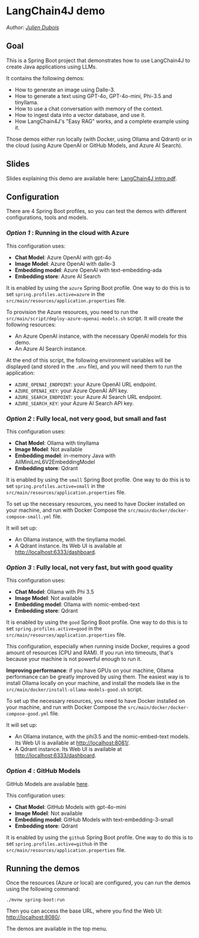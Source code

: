 # LangChain4J demo

_Author: [Julien Dubois](https://www.julien-dubois.com)_

## Goal

This is a Spring Boot project that demonstrates how to use LangChain4J to create Java applications using LLMs.

It contains the following demos:

- How to generate an image using Dalle-3.
- How to generate a text using GPT-4o, GPT-4o-mini, Phi-3.5 and tinyllama.
- How to use a chat conversation with memory of the context.
- How to ingest data into a vector database, and use it.
- How LangChain4J's "Easy RAG" works, and a complete example using it.

Those demos either run locally (with Docker, using Ollama and Qdrant) or in the cloud (using Azure OpenAI or GitHub Models, and Azure AI Search).

## Slides

Slides explaining this demo are available here: [LangChain4J intro.pdf](LangChain4J%20intro.pdf).

## Configuration

There are 4 Spring Boot profiles, so you can test the demos with different configurations, tools and models.

### _Option 1_ : Running in the cloud with Azure

This configuration uses:

- __Chat Model__: Azure OpenAI with gpt-4o
- __Image Model__: Azure OpenAI with dalle-3
- __Embedding model__: Azure OpenAI with text-embedding-ada
- __Embedding store__: Azure AI Search

It is enabled by using the `azure` Spring Boot profile.
One way to do this is to set `spring.profiles.active=azure` in the `src/main/resources/application.properties` file.

To provision the Azure resources, you need to run the `src/main/script/deploy-azure-openai-models.sh` script. It will create the following resources:

- An Azure OpenAI instance, with the necessary OpenAI models for this demo.
- An Azure AI Search instance.

At the end of this script, the following environment variables will be displayed (and stored in the `.env` file), and you will need them to run the application:
- `AZURE_OPENAI_ENDPOINT`: your Azure OpenAI URL endpoint.
- `AZURE_OPENAI_KEY`: your Azure OpenAI API key.
- `AZURE_SEARCH_ENDPOINT`: your Azure AI Search URL endpoint.
- `AZURE_SEARCH_KEY`: your Azure AI Search API key.

### _Option 2_ : Fully local, not very good, but small and fast

This configuration uses:

- __Chat Model__: Ollama with tinyllama
- __Image Model__: Not available
- __Embedding model__: in-memory Java with AllMiniLmL6V2EmbeddingModel
- __Embedding store__: Qdrant

It is enabled by using the `small` Spring Boot profile.
One way to do this is to set `spring.profiles.active=small` in the `src/main/resources/application.properties` file.

To set up the necessary resources, you need to have Docker installed on your machine, and run with Docker Compose the `src/main/docker/docker-compose-small.yml` file.

It will set up:

- An Ollama instance, with the tinyllama model.
- A Qdrant instance. Its Web UI is available at [http://localhost:6333/dashboard](http://localhost:6333/dashboard).

### _Option 3_ : Fully local, not very fast, but with good quality

This configuration uses:

- __Chat Model__: Ollama with Phi 3.5
- __Image Model__: Not available
- __Embedding model__: Ollama with nomic-embed-text
- __Embedding store__: Qdrant

It is enabled by using the `good` Spring Boot profile.
One way to do this is to set `spring.profiles.active=good` in the `src/main/resources/application.properties` file.

This configuration, especially when running inside Docker, requires a good amount of resources (CPU and RAM).
If you run into timeouts, that's because your machine is not powerful enough to run it.

__Improving performance__: if you have GPUs on your machine, Ollama performance can be greatly improved by using them. The easiest way is to install Ollama locally on your machine, and install the
models like in the `src/main/docker/install-ollama-models-good.sh` script.

To set up the necessary resources, you need to have Docker installed on your machine, and run with Docker Compose the `src/main/docker/docker-compose-good.yml` file.

It will set up:

- An Ollama instance, with the phi3.5 and the nomic-embed-text models. Its Web UI is available at [http://localhost:8081/](http://localhost:8081/).
- A Qdrant instance. Its Web UI is available at [http://localhost:6333/dashboard](http://localhost:6333/dashboard).

### _Option 4_ : GitHub Models

GitHub Models are available [here](https://github.com/marketplace/models).

This configuration uses:

- __Chat Model__: GitHub Models with gpt-4o-mini
- __Image Model__: Not available
- __Embedding model__: GitHub Models with text-embedding-3-small
- __Embedding store__: Qdrant

It is enabled by using the `github` Spring Boot profile.
One way to do this is to set `spring.profiles.active=github` in the `src/main/resources/application.properties` file.

## Running the demos

Once the resources (Azure or local) are configured, you can run the demos using the following command:

```shell
./mvnw spring-boot:run
```

Then you can access the base URL, where you find the Web UI: [http://localhost:8080/](http://localhost:8080/).

The demos are available in the top menu.
